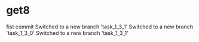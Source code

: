 # get8
fist commit
Switched to a new branch 'task_1_3_1'
Switched to a new branch 'task_1_3_0'
Switched to a new branch 'task_1_3_1'

